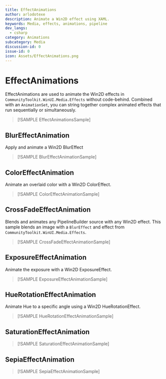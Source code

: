 ```yaml
---
title: EffectAnimations
author: arlodotexe  
description: Animate a Win2D effect using XAML.
keywords: Media, effects, animations, pipeline
dev_langs:
  - csharp
category: Animations
subcategory: Media
discussion-id: 0
issue-id: 0
icon: Assets/EffectAnimations.png
---
```


# EffectAnimations

EffectAnimations are used to animate the Win2D effects in `CommunityToolkit.WinUI.Media.Effects` without code-behind. Combined with an `AnimationSet`, you can string together complex animated effects that run sequentially or simultaneously.

> [!SAMPLE EffectAnimationsSample]

## BlurEffectAnimation

Apply and animate a Win2D BlurEffect

> [!SAMPLE BlurEffectAnimationSample]

## ColorEffectAnimation

Animate an overlaid color with a Win2D ColorEffect.

> [!SAMPLE ColorEffectAnimationSample]

## CrossFadeEffectAnimation

Blends and animates any PipelineBuilder source with any Win2D effect. This sample blends an image with a `BlurEffect` and effect from `CommunityToolkit.WinUI.Media.Effects`.

> [!SAMPLE CrossFadeEffectAnimationSample]

## ExposureEffectAnimation

Animate the exposure with a Win2D ExposureEffect.

> [!SAMPLE ExposureEffectAnimationSample]

## HueRotationEffectAnimation

Animate Hue to a specific angle using a Win2D HueRotationEffect.

> [!SAMPLE HueRotationEffectAnimationSample]

## SaturationEffectAnimation

> [!SAMPLE SaturationEffectAnimationSample]

## SepiaEffectAnimation

> [!SAMPLE SepiaEffectAnimationSample]

